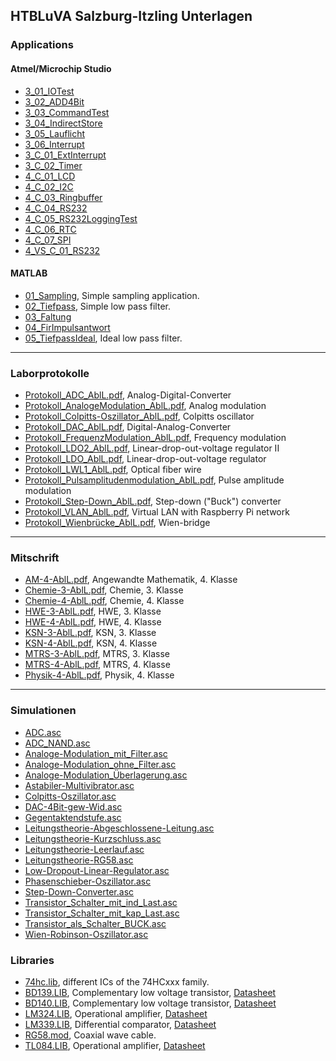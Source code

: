 ## HTBLuVA Salzburg-Itzling Unterlagen
### Applications
#### Atmel/Microchip Studio
- [3_01_IOTest](https://github.com/LeonAblinger/HTBLuVA-Unterlagen/tree/main/Applications/Atmel/3_01_IOTest)
- [3_02_ADD4Bit](https://github.com/LeonAblinger/HTBLuVA-Unterlagen/tree/main/Applications/Atmel/3_02_ADD4Bit)
- [3_03_CommandTest](https://github.com/LeonAblinger/HTBLuVA-Unterlagen/tree/main/Applications/Atmel/3_03_CommandTest)
- [3_04_IndirectStore](https://github.com/LeonAblinger/HTBLuVA-Unterlagen/tree/main/Applications/Atmel/3_04_IndirectStore)
- [3_05_Lauflicht](https://github.com/LeonAblinger/HTBLuVA-Unterlagen/tree/main/Applications/Atmel/3_05_Lauflicht)
- [3_06_Interrupt](https://github.com/LeonAblinger/HTBLuVA-Unterlagen/tree/main/Applications/Atmel/3_06_Interrupt)
- [3_C_01_ExtInterrupt](https://github.com/LeonAblinger/HTBLuVA-Unterlagen/tree/main/Applications/Atmel/3_C_01_ExtInterrupt)
- [3_C_02_Timer](https://github.com/LeonAblinger/HTBLuVA-Unterlagen/tree/main/Applications/Atmel/3_C_02_Timer)
- [4_C_01_LCD](https://github.com/LeonAblinger/HTBLuVA-Unterlagen/tree/main/Applications/Atmel/4_C_01_LCD)
- [4_C_02_I2C](https://github.com/LeonAblinger/HTBLuVA-Unterlagen/tree/main/Applications/Atmel/4_C_02_I2C)
- [4_C_03_Ringbuffer](https://github.com/LeonAblinger/HTBLuVA-Unterlagen/tree/main/Applications/Atmel/4_C_03_Ringbuffer)
- [4_C_04_RS232](https://github.com/LeonAblinger/HTBLuVA-Unterlagen/tree/main/Applications/Atmel/4_C_04_RS232)
- [4_C_05_RS232LoggingTest](https://github.com/LeonAblinger/HTBLuVA-Unterlagen/tree/main/Applications/Atmel/4_C_05_RS232LoggingTest)
- [4_C_06_RTC](https://github.com/LeonAblinger/HTBLuVA-Unterlagen/tree/main/Applications/Atmel/4_C_06_RTC_Edi)
- [4_C_07_SPI](https://github.com/LeonAblinger/HTBLuVA-Unterlagen/tree/main/Applications/Atmel/4_C_07_SPI)
- [4_VS_C_01_RS232](https://github.com/LeonAblinger/HTBLuVA-Unterlagen/tree/main/Applications/Atmel/4_VS_C_01_RS232)

#### MATLAB
- [01_Sampling](https://github.com/LeonAblinger/HTBLuVA-Unterlagen/tree/main/Applications/MATLAB/01_Sampling), Simple sampling application.
- [02_Tiefpass](https://github.com/LeonAblinger/HTBLuVA-Unterlagen/tree/main/Applications/MATLAB/02_Tiefpass), Simple low pass filter.
- [03_Faltung](https://github.com/LeonAblinger/HTBLuVA-Unterlagen/tree/main/Applications/MATLAB/03_Faltung)
- [04_FirImpulsantwort](https://github.com/LeonAblinger/HTBLuVA-Unterlagen/tree/main/Applications/MATLAB/04_FirImpulsantwort)
- [05_TiefpassIdeal](https://github.com/LeonAblinger/HTBLuVA-Unterlagen/tree/main/Applications/MATLAB/05_TiefpassIdeal), Ideal low pass filter.

***

### Laborprotokolle
- [Protokoll_ADC_AblL.pdf](https://github.com/LeonAblinger/HTBLuVA-Unterlagen/tree/main/Laborprotokolle/Protokoll_ADC_AblL.pdf), Analog-Digital-Converter
- [Protokoll_AnalogeModulation_AblL.pdf](https://github.com/LeonAblinger/HTBLuVA-Unterlagen/tree/main/Laborprotokolle/Protokoll_AnalogeModulation_AblL.pdf), Analog modulation
- [Protokoll_Colpitts-Oszillator_AblL.pdf](https://github.com/LeonAblinger/HTBLuVA-Unterlagen/tree/main/Laborprotokolle/Protokoll_Colpitts-Oszillator_AblL.pdf), Colpitts oscillator
- [Protokoll_DAC_AblL.pdf](https://github.com/LeonAblinger/HTBLuVA-Unterlagen/tree/main/Laborprotokolle/Protokoll_DAC_AblL.pdf), Digital-Analog-Converter
- [Protokoll_FrequenzModulation_AblL.pdf](https://github.com/LeonAblinger/HTBLuVA-Unterlagen/tree/main/Laborprotokolle/Protokoll_FrequenzModulation_AblL.pdf), Frequency modulation
- [Protokoll_LDO2_AblL.pdf](https://github.com/LeonAblinger/HTBLuVA-Unterlagen/tree/main/Laborprotokolle/Protokoll_LDO2_AblL.pdf), Linear-drop-out-voltage regulator II
- [Protokoll_LDO_AblL.pdf](https://github.com/LeonAblinger/HTBLuVA-Unterlagen/tree/main/Laborprotokolle/Protokoll_LDO_AblL.pdf), Linear-drop-out-voltage regulator
- [Protokoll_LWL1_AblL.pdf](https://github.com/LeonAblinger/HTBLuVA-Unterlagen/tree/main/Laborprotokolle/Protokoll_LWL1_AblL.pdf), Optical fiber wire
- [Protokoll_Pulsamplitudenmodulation_AblL.pdf](https://github.com/LeonAblinger/HTBLuVA-Unterlagen/tree/main/Laborprotokolle/Protokoll_Pulsamplitudenmodulation_AblL.pdf), Pulse amplitude modulation
- [Protokoll_Step-Down_AblL.pdf](https://github.com/LeonAblinger/HTBLuVA-Unterlagen/tree/main/Laborprotokolle/Protokoll_Step-Down_AblL.pdf), Step-down ("Buck") converter
- [Protokoll_VLAN_AblL.pdf](https://github.com/LeonAblinger/HTBLuVA-Unterlagen/tree/main/Laborprotokolle/Protokoll_VLAN_AblL.pdf), Virtual LAN with Raspberry Pi network
- [Protokoll_Wienbrücke_AblL.pdf](https://github.com/LeonAblinger/HTBLuVA-Unterlagen/tree/main/Laborprotokolle/Protokoll_Wienbrücke_AblL.pdf), Wien-bridge

***

### Mitschrift
- [AM-4-AblL.pdf](https://github.com/LeonAblinger/HTBLuVA-Unterlagen/tree/main/Mitschrift/AM-4-AblL.pdf), Angewandte Mathematik, 4. Klasse
- [Chemie-3-AblL.pdf](https://github.com/LeonAblinger/HTBLuVA-Unterlagen/tree/main/Mitschrift/Chemie-3-AblL.pdf), Chemie, 3. Klasse
- [Chemie-4-AblL.pdf](https://github.com/LeonAblinger/HTBLuVA-Unterlagen/tree/main/Mitschrift/Chemie-4-AblL.pdf), Chemie, 4. Klasse
- [HWE-3-AblL.pdf](https://github.com/LeonAblinger/HTBLuVA-Unterlagen/tree/main/Mitschrift/HWE-3-AblL.pdf), HWE, 3. Klasse
- [HWE-4-AblL.pdf](https://github.com/LeonAblinger/HTBLuVA-Unterlagen/tree/main/Mitschrift/HWE-4-AblL.pdf), HWE, 4. Klasse
- [KSN-3-AblL.pdf](https://github.com/LeonAblinger/HTBLuVA-Unterlagen/tree/main/Mitschrift/KSN-3-AblL.pdf), KSN, 3. Klasse
- [KSN-4-AblL.pdf](https://github.com/LeonAblinger/HTBLuVA-Unterlagen/tree/main/Mitschrift/KSN-4-AblL.pdf), KSN, 4. Klasse
- [MTRS-3-AblL.pdf](https://github.com/LeonAblinger/HTBLuVA-Unterlagen/tree/main/Mitschrift/MTRS-3-AblL.pdf), MTRS, 3. Klasse
- [MTRS-4-AblL.pdf](https://github.com/LeonAblinger/HTBLuVA-Unterlagen/tree/main/Mitschrift/MTRS-4-AblL.pdf), MTRS, 4. Klasse
- [Physik-4-AblL.pdf](https://github.com/LeonAblinger/HTBLuVA-Unterlagen/tree/main/Mitschrift/Physik-4-AblL.pdf), Physik, 4. Klasse

***

### Simulationen
- [ADC.asc](https://github.com/LeonAblinger/HTBLuVA-Unterlagen/tree/main/Simulationen/ADC.asc)
- [ADC_NAND.asc](https://github.com/LeonAblinger/HTBLuVA-Unterlagen/tree/main/Simulationen/ADC_NAND.asc)
- [Analoge-Modulation_mit_Filter.asc](https://github.com/LeonAblinger/HTBLuVA-Unterlagen/tree/main/Simulationen/Analoge-Modulation_mit_Filter.asc)
- [Analoge-Modulation_ohne_Filter.asc](https://github.com/LeonAblinger/HTBLuVA-Unterlagen/tree/main/Simulationen/Analoge-Modulation_ohne_Filter.asc)
- [Analoge-Modulation_Überlagerung.asc](https://github.com/LeonAblinger/HTBLuVA-Unterlagen/tree/main/Simulationen/Analoge-Modulation_Überlagerung.asc)
- [Astabiler-Multivibrator.asc](https://github.com/LeonAblinger/HTBLuVA-Unterlagen/tree/main/Simulationen/Astabiler-Multivibrator.asc)
- [Colpitts-Oszillator.asc](https://github.com/LeonAblinger/HTBLuVA-Unterlagen/tree/main/Simulationen/Colpitts-Oszillator.asc)
- [DAC-4Bit-gew-Wid.asc](https://github.com/LeonAblinger/HTBLuVA-Unterlagen/tree/main/Simulationen/DAC-4Bit-gew-Wid.asc)
- [Gegentaktendstufe.asc](https://github.com/LeonAblinger/HTBLuVA-Unterlagen/tree/main/Simulationen/Gegentaktendstufe.asc)
- [Leitungstheorie-Abgeschlossene-Leitung.asc](https://github.com/LeonAblinger/HTBLuVA-Unterlagen/tree/main/Simulationen/Leitungstheorie-Abgeschlossene-Leitung.asc)
- [Leitungstheorie-Kurzschluss.asc](https://github.com/LeonAblinger/HTBLuVA-Unterlagen/tree/main/Simulationen/Leitungstheorie-Kurzschluss.asc)
- [Leitungstheorie-Leerlauf.asc](https://github.com/LeonAblinger/HTBLuVA-Unterlagen/tree/main/Simulationen/Leitungstheorie-Leerlauf.asc)
- [Leitungstheorie-RG58.asc](https://github.com/LeonAblinger/HTBLuVA-Unterlagen/tree/main/Simulationen/Leitungstheorie-RG58.asc)
- [Low-Dropout-Linear-Regulator.asc](https://github.com/LeonAblinger/HTBLuVA-Unterlagen/tree/main/Simulationen/Low-Dropout-Linear-Regulator.asc)
- [Phasenschieber-Oszillator.asc](https://github.com/LeonAblinger/HTBLuVA-Unterlagen/tree/main/Simulationen/Phasenschieber-Oszillator.asc)
- [Step-Down-Converter.asc](https://github.com/LeonAblinger/HTBLuVA-Unterlagen/tree/main/Simulationen/Step-Down-Converter.asc)
- [Transistor_Schalter_mit_ind_Last.asc](https://github.com/LeonAblinger/HTBLuVA-Unterlagen/tree/main/Simulationen/Transistor_Schalter_mit_ind_Last.asc)
- [Transistor_Schalter_mit_kap_Last.asc](https://github.com/LeonAblinger/HTBLuVA-Unterlagen/tree/main/Simulationen/Transistor_Schalter_mit_kap_Last.asc)
- [Transistor_als_Schalter_BUCK.asc](https://github.com/LeonAblinger/HTBLuVA-Unterlagen/tree/main/Simulationen/Transistor_als_Schalter_BUCK.asc)
- [Wien-Robinson-Oszillator.asc](https://github.com/LeonAblinger/HTBLuVA-Unterlagen/tree/main/Simulationen/Wien-Robinson-Oszillator.asc)

### Libraries
- [74hc.lib](https://github.com/LeonAblinger/HTBLuVA-Unterlagen/tree/main/Applications/MATLAB/74hc.lib), different ICs of the 74HCxxx family.
- [BD139.LIB](https://github.com/LeonAblinger/HTBLuVA-Unterlagen/tree/main/Applications/MATLAB/BD139.LIB), Complementary low voltage transistor, [Datasheet](https://www.st.com/resource/en/datasheet/cd00001225.pdf)
- [BD140.LIB](https://github.com/LeonAblinger/HTBLuVA-Unterlagen/tree/main/Applications/MATLAB/BD140.LIB), Complementary low voltage transistor, [Datasheet](https://www.st.com/resource/en/datasheet/cd00001225.pdf)
- [LM324.LIB](https://github.com/LeonAblinger/HTBLuVA-Unterlagen/tree/main/Applications/MATLAB/LM324.LIB), Operational amplifier, <a href="https://www.ti.com/lit/ds/symlink/lm324.pdf" target="_blank">Datasheet</a>
- [LM339.LIB](https://github.com/LeonAblinger/HTBLuVA-Unterlagen/tree/main/Applications/MATLAB/LM339.LIB), Differential comparator, <a href="https://www.ti.com/lit/ds/symlink/lm339.pdf" target="_blank">Datasheet</a>
- [RG58.mod](https://github.com/LeonAblinger/HTBLuVA-Unterlagen/tree/main/Applications/MATLAB/RG58.mod), Coaxial wave cable.
- [TL084.LIB](https://github.com/LeonAblinger/HTBLuVA-Unterlagen/tree/main/Applications/MATLAB/TL084.LIB), Operational amplifier, <a href="https://www.ti.com/lit/ds/symlink/tl082h.pdf" target="_blank">Datasheet</a>